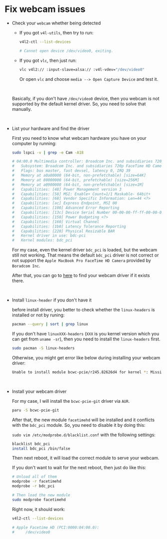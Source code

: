 # Fix webcam issues

- Check your `webcam` whether being detected

    - If you got `v4l-utils`, then try to run:

        ```bash
        v4l2-ctl --list-devices

        # Cannot open device /dev/video0, exiting.
        ```

    - If you got `vlc`, then just run:

        ```bash
        vlc v4l2:// :input-slave=alsa:// :v4l-vdev="/dev/video0"
        ```

        Or open `vlc` and choose `media --> Open Capture Device` and test it.

    </br>

    Basically, if you don't have `/dev/video0` device, then you webcam is not
    supported by the default kernel driver. So, you need to solve that manually.

</br>

- List your hardware and find the driver

    First you need to know what webcam hardware you have on your computer by running:

    ```bash
    sudo lspci -v | grep -e Cam -A18

    # 04:00.0 Multimedia controller: Broadcom Inc. and subsidiaries 720p FaceTime HD Camera
    # 	Subsystem: Broadcom Inc. and subsidiaries 720p FaceTime HD Camera
    # 	Flags: bus master, fast devsel, latency 0, IRQ 39
    # 	Memory at a0a00000 (64-bit, non-prefetchable) [size=64K]
    # 	Memory at 80000000 (64-bit, prefetchable) [size=256M]
    # 	Memory at a0900000 (64-bit, non-prefetchable) [size=1M]
    # 	Capabilities: [48] Power Management version 3
    # 	Capabilities: [58] MSI: Enable+ Count=1/1 Maskable- 64bit+
    # 	Capabilities: [68] Vendor Specific Information: Len=44 <?>
    # 	Capabilities: [ac] Express Endpoint, MSI 00
    # 	Capabilities: [100] Advanced Error Reporting
    # 	Capabilities: [13c] Device Serial Number 00-00-00-ff-ff-00-00-00
    # 	Capabilities: [150] Power Budgeting <?>
    # 	Capabilities: [160] Virtual Channel
    # 	Capabilities: [1b0] Latency Tolerance Reporting
    # 	Capabilities: [220] Physical Resizable BAR
    # 	Kernel driver in use: bdc-pci
    # 	Kernel modules: bdc_pci
    ```

    For my case, even the kernel driver `bdc_pci` is loaded, but the webcam still not
    working. That means the default `bdc_pci` driver is not correct or not support
    the `Apple MacBook Pro FaceTime HD Camera` provided by `Boradcom Inc`.

    After that, you can go to [here](https://www.linuxtv.org/wiki/index.php/Webcam_devices) to
    find your webcam driver if it exists there.

</br>

- Install `linux-header` if you don't have it

    before install driver, you better to check whether the `linux-headers` is installed
    or not by runing:

    ```bash
    pacman --query | sort | grep linux
    ```

    If you don't have `linuxXXX-headers` (`XXX` is you kernel version which you can get from
    `uname -sr`), then you need to install the `linux-headers` first. 

    ```bash
    sudo pacman -S linux-headers
    ```

    Otherwise, you might get error like below during installing your webcam driver:

    ```bash
    Unable to install module bcwc-pcie/r245.82626d4 for kernel *: Missing kernel headers.
    ```

    </br>

- Install your webcam driver

    For my case, I will install the `bcwc-pcie-git` driver via `AUR`. 

    ```bash
    paru -S bcwc-pcie-git
    ```

    After that, the new module `facetimehd` will be installed and it conflicts with the
    `bdc_pci` module. So, you need to disable it by doing this:

    `sudo vim /etc/modprobe.d/blacklist.conf` with the following settings:

    ```bash
    blacklist bdc_pci
    install bdc_pci /bin/false
    ```

    Then next reboot, it will load the correct module to serve your webcam.

    If you don't want to wait for the next reboot, then just do like this:

    ```bash
    # Unload all of them
    modprobe -r facetimehd  
    modprobe -r bdc_pci

    # Then load the new module
    sudo modprobe facetimehd
    ```

    Right now, it should work:

    ```bash
    v4l2-ctl --list-devices

    # Apple Facetime HD (PCI:0000:04:00.0):
    #     /dev/video0
    ```
    

